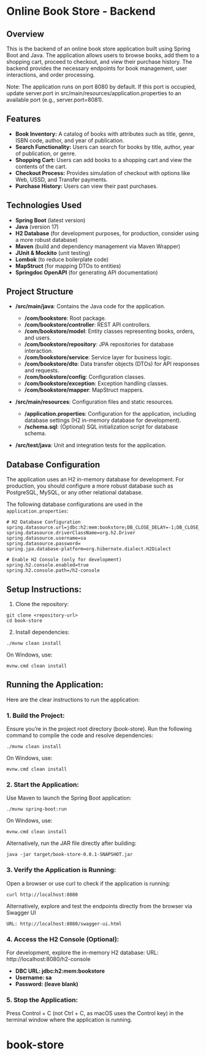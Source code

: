 # Online Book Store - Backend

## Overview

This is the backend of an online book store application built using Spring Boot and Java. The application allows users to browse books, add them to a shopping cart, proceed to checkout, and view their purchase history. The backend provides the necessary endpoints for book management, user interactions, and order processing.

Note: The application runs on port 8080 by default. If this port is occupied, update server.port in src/main/resources/application.properties to an available port (e.g., server.port=8081).

## Features

- **Book Inventory:** A catalog of books with attributes such as title, genre, ISBN code, author, and year of publication.
- **Search Functionality:** Users can search for books by title, author, year of publication, or genre.
- **Shopping Cart:** Users can add books to a shopping cart and view the contents of the cart.
- **Checkout Process:** Provides simulation of checkout with options like Web, USSD, and Transfer payments.
- **Purchase History:** Users can view their past purchases.

## Technologies Used

- **Spring Boot** (latest version)
- **Java** (version 17)
- **H2 Database** (for development purposes, for production, consider using a more robust database)
- **Maven** (build and dependency management via Maven Wrapper)
- **JUnit & Mockito** (unit testing)
- **Lombok** (to reduce boilerplate code)
- **MapStruct** (for mapping DTOs to entities)
- **Springdoc OpenAPI** (for generating API documentation)

## Project Structure

- **/src/main/java**: Contains the Java code for the application.
    - **/com/bookstore**: Root package.
    - **/com/bookstore/controller**: REST API controllers.
    - **/com/bookstore/model**: Entity classes representing books, orders, and users.
    - **/com/bookstore/repository**: JPA repositories for database interaction.
    - **/com/bookstore/service**: Service layer for business logic.
    - **/com/bookstore/dto**: Data transfer objects (DTOs) for API responses and requests.
    - **/com/bookstore/config**: Configuration classes.
    - **/com/bookstore/exception**: Exception handling classes.
    - **/com/bookstore/mapper**: MapStruct mappers.

- **/src/main/resources**: Configuration files and static resources.
    - **/application.properties**: Configuration for the application, including database settings (H2 in-memory database for development).
    - **/schema.sql**: (Optional) SQL initialization script for database schema.

- **/src/test/java**: Unit and integration tests for the application.

## Database Configuration

The application uses an H2 in-memory database for development. For production, you should configure a more robust database such as PostgreSQL, MySQL, or any other relational database.

The following database configurations are used in the `application.properties`:

```properties
# H2 Database Configuration
spring.datasource.url=jdbc:h2:mem:bookstore;DB_CLOSE_DELAY=-1;DB_CLOSE_ON_EXIT=FALSE
spring.datasource.driverClassName=org.h2.Driver
spring.datasource.username=sa
spring.datasource.password=
spring.jpa.database-platform=org.hibernate.dialect.H2Dialect

# Enable H2 Console (only for development)
spring.h2.console.enabled=true
spring.h2.console.path=/h2-console

```
## Setup Instructions:
1. Clone the repository:
```properties
git clone <repository-url>
cd book-store
```

2. Install dependencies:
```properties
./mvnw clean install
```
On Windows, use:
```properties
mvnw.cmd clean install
```

## Running the Application:
Here are the clear instructions to run the application:

### 1. Build the Project:
Ensure you’re in the project root directory (book-store).
Run the following command to compile the code and resolve dependencies:
```properties
./mvnw clean install
```
On Windows, use:
```properties
mvnw.cmd clean install
```

### 2. Start the Application:
Use Maven to launch the Spring Boot application:
```properties
./mvnw spring-boot:run
```
On Windows, use:
```properties
mvnw.cmd clean install
```

Alternatively, run the JAR file directly after building:
```properties
java -jar target/book-store-0.0.1-SNAPSHOT.jar
```

### 3. Verify the Application is Running:
Open a browser or use curl to check if the application is running:
```properties
curl http://localhost:8080
```
Alternatively, explore and test the endpoints directly from the browser via Swagger UI
```properties
URL: http://localhost:8080/swagger-ui.html
```

### 4. Access the H2 Console (Optional):
For development, explore the in-memory H2 database:
URL: http://localhost:8080/h2-console
- **DBC URL: jdbc:h2:mem:bookstore**
- **Username: sa**
- **Password: (leave blank)**

### 5. Stop the Application:
Press Control + C (not Ctrl + C, as macOS uses the Control key) in the terminal window where the application is running.
# book-store
